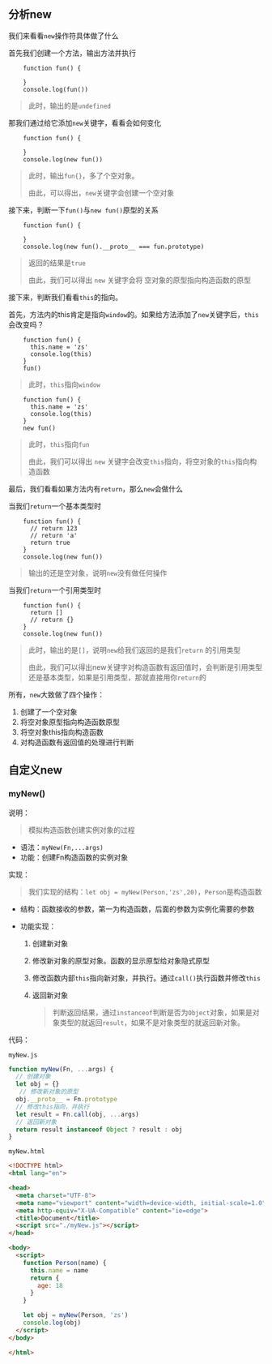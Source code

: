 ## 分析new

我们来看看`new`操作符具体做了什么

首先我们创建一个方法，输出方法并执行

```
    function fun() {

    }
    console.log(fun())
```

> 此时，输出的是`undefined`

那我们通过给它添加`new`关键字，看看会如何变化

```
    function fun() {

    }
    console.log(new fun())
```

> 此时，输出`fun{}`，多了个空对象。
>
> 由此，可以得出，`new`关键字会创建一个空对象

接下来，判断一下`fun()`与`new fun()`原型的关系

```
    function fun() {

    }
    console.log(new fun().__proto__ === fun.prototype)
```

> 返回的结果是`true`
>
> 由此，我们可以得出 `new` 关键字会将 空对象的原型指向构造函数的原型

接下来，判断我们看看`this`的指向。

首先，方法内的this肯定是指向`window`的。如果给方法添加了`new`关键字后，`this`会改变吗？

```
    function fun() {
      this.name = 'zs'
      console.log(this)
    }
    fun()
```

> 此时，`this`指向`window`

```
    function fun() {
      this.name = 'zs'
      console.log(this)
    }
    new fun()
```

> 此时，`this`指向`fun`
>
> 由此，我们可以得出 `new` 关键字会改变`this`指向，将空对象的`this`指向构造函数

最后，我们看看如果方法内有`return`，那么`new`会做什么

当我们`return`一个基本类型时

```
    function fun() {
      // return 123
      // return 'a'
      return true
    }
    console.log(new fun())
```

> 输出的还是空对象，说明`new`没有做任何操作

当我们`return`一个引用类型时

```
    function fun() {
      return []
      // return {}
    }
    console.log(new fun())
```

> 此时，输出的是`[]`，说明`new`给我们返回的是我们`return` 的引用类型
>
> 由此，我们可以得出new关键字对构造函数有返回值时，会判断是引用类型还是基本类型，如果是引用类型，那就直接用你`return`的

所有，`new`大致做了四个操作：

1. 创建了一个空对象
2. 将空对象原型指向构造函数原型
3. 将空对象this指向构造函数
4. 对构造函数有返回值的处理进行判断

## 自定义new

### myNew()

说明：

> 模拟构造函数创建实例对象的过程

- 语法：`myNew(Fn,...args)`
- 功能：创建Fn构造函数的实例对象

实现：

> 我们实现的结构：`let obj = myNew(Person,'zs',20)`，`Person`是构造函数

- 结构：函数接收的参数，第一为构造函数，后面的参数为实例化需要的参数

- 功能实现：

  1. 创建新对象

  2. 修改新对象的原型对象。函数的显示原型给对象隐式原型

  3. 修改函数内部`this`指向新对象，并执行。通过`call()`执行函数并修改`this`

  4. 返回新对象

     > 判断返回结果，通过`instanceof`判断是否为`Object`对象，如果是对象类型的就返回`result`，如果不是对象类型的就返回新对象。


代码：

`myNew.js`

```js
function myNew(Fn, ...args) {
  // 创建对象
  let obj = {}
   // 修改新对象的原型
  obj.__proto__ = Fn.prototype
  // 修改this指向，并执行
  let result = Fn.call(obj, ...args)
  // 返回新对象
  return result instanceof Object ? result : obj
}
```

`myNew.html`

```html
<!DOCTYPE html>
<html lang="en">

<head>
  <meta charset="UTF-8">
  <meta name="viewport" content="width=device-width, initial-scale=1.0">
  <meta http-equiv="X-UA-Compatible" content="ie=edge">
  <title>Document</title>
  <script src="./myNew.js"></script>
</head>

<body>
  <script>
    function Person(name) {
      this.name = name
      return {
        age: 18
      }
    }

    let obj = myNew(Person, 'zs')
    console.log(obj)
  </script>
</body>

</html>
```

## 